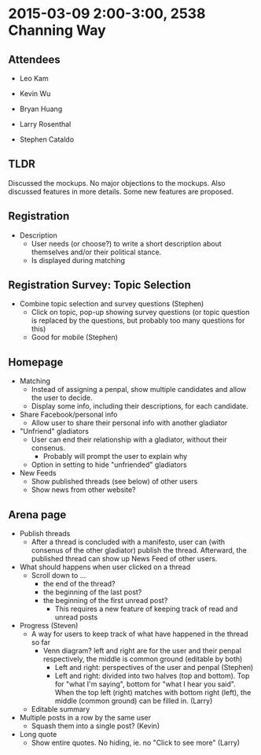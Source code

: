 # 2015-03-09 2:00-3:00, 2538 Channing Way

## Attendees

- Leo Kam
- Kevin Wu
- Bryan Huang

- Larry Rosenthal
- Stephen Cataldo

## TLDR

Discussed the mockups. No major objections to the mockups. Also discussed features in more details. Some new features are proposed.

## Registration

  - Description
    - User needs (or choose?) to write a short description about themselves and/or their political stance.
    - Is displayed during matching

## Registration Survey: Topic Selection

  - Combine topic selection and survey questions (Stephen)
    - Click on topic, pop-up showing survey questions (or topic question is replaced by the questions, but probably too many questions for this)
    - Good for mobile (Stephen)

## Homepage

  - Matching
    - Instead of assigning a penpal, show multiple candidates and allow the user to decide.
    - Display some info, including their descriptions, for each candidate.
  - Share Facebook/personal info
    - Allow user to share their personal info with another gladiator
  - "Unfriend" gladiators
    - User can end their relationship with a gladiator, without their consenus.
        - Probably will prompt the user to explain why
    - Option in setting to hide "unfriended" gladiators
  - New Feeds
    - Show published threads (see below) of other users
    - Show news from other website?

## Arena page

  - Publish threads
    - After a thread is concluded with a manifesto, user can (with consenus of the other gladiator) publish the thread. Afterward, the published thread can show up News Feed of other users.
  - What should happens when user clicked on a thread
    - Scroll down to ...
        - the end of the thread?
        - the beginning of the last post?
        - the beginning of the first unread post?
            - This requires a new feature of keeping track of read and unread posts
  - Progress (Steven)
    - A way for users to keep track of what have happened in the thread so far
        - Venn diagram? left and right are for the user and their penpal respectively, the middle is common ground (editable by both)
            - Left and right: perspectives of the user and penpal (Stephen)
            - Left and right: divided into two halves (top and bottom). Top for "what I'm saying", bottom for "what I hear you said". When the top left (right) matches with bottom right (left), the middle (common ground) can be filled in. (Larry)
    - Editable summary
  - Multiple posts in a row by the same user
    - Squash them into a single post? (Kevin)
  - Long quote
    - Show entire quotes. No hiding, ie. no "Click to see more" (Larry)

